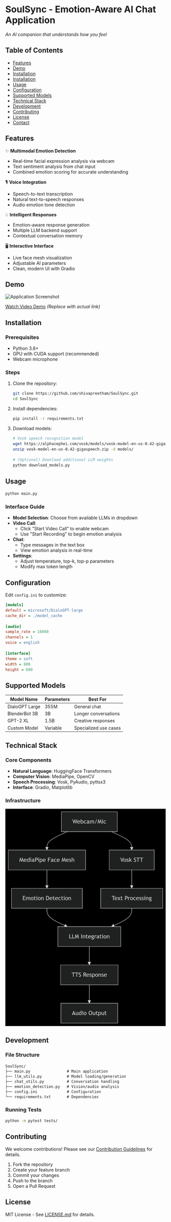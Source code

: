# SoulSync - Emotion-Aware AI Chat Application

*An AI companion that understands how you feel*

## Table of Contents
- [Features](#features)
- [Demo](#demo)
- [Installation](#installation)
- [Installation](#installation)
- [Usage](#usage)
- [Configuration](#configuration)
- [Supported Models](#supported-models)
- [Technical Stack](#technical-stack)
- [Development](#development)
- [Contributing](#contributing)
- [License](#license)
- [Contact](#contact)

## Features

✨ **Multimodal Emotion Detection**
- Real-time facial expression analysis via webcam
- Text sentiment analysis from chat input
- Combined emotion scoring for accurate understanding

🎙️ **Voice Integration**
- Speech-to-text transcription
- Natural text-to-speech responses
- Audio emotion tone detection

💡 **Intelligent Responses**
- Emotion-aware response generation
- Multiple LLM backend support
- Contextual conversation memory

🖥️ **Interactive Interface**
- Live face mesh visualization
- Adjustable AI parameters
- Clean, modern UI with Gradio

## Demo

![Application Screenshot](docs/images/screenshot.png)

[Watch Video Demo](https://youtu.be/demo-link) *(Replace with actual link)*

## Installation

### Prerequisites
- Python 3.8+
- GPU with CUDA support (recommended)
- Webcam microphone

### Steps
1. Clone the repository:
   ```bash
   git clone https://github.com/shivapreetham/SoulSync.git
   cd SoulSync
   ```

2. Install dependencies:
   ```bash
   pip install -r requirements.txt
   ```

3. Download models:
   ```bash
   # Vosk speech recognition model
   wget https://alphacephei.com/vosk/models/vosk-model-en-us-0.42-gigaspeech.zip
   unzip vosk-model-en-us-0.42-gigaspeech.zip -d models/
   
   # (Optional) Download additional LLM weights
   python download_models.py
   ```

## Usage
```bash
python main.py
```

### Interface Guide
- **Model Selection**: Choose from available LLMs in dropdown
- **Video Call**:
  - Click "Start Video Call" to enable webcam
  - Use "Start Recording" to begin emotion analysis
- **Chat**:
  - Type messages in the text box
  - View emotion analysis in real-time
- **Settings**:
  - Adjust temperature, top-k, top-p parameters
  - Modify max token length

## Configuration
Edit `config.ini` to customize:

```ini
[models]
default = microsoft/DialoGPT-large
cache_dir = ./model_cache

[audio]
sample_rate = 16000
channels = 1
voice = english

[interface]
theme = soft
width = 800
height = 600
```

## Supported Models

| Model Name        | Parameters | Best For               |
|-------------------|------------|------------------------|
| DialoGPT Large    | 355M       | General chat           |
| BlenderBot 3B     | 3B         | Longer conversations   |
| GPT-2 XL          | 1.5B       | Creative responses     |
| Custom Model      | Variable   | Specialized use cases  |

## Technical Stack

### Core Components
- **Natural Language**: HuggingFace Transformers
- **Computer Vision**: MediaPipe, OpenCV
- **Speech Processing**: Vosk, PyAudio, pyttsx3
- **Interface**: Gradio, Matplotlib

### Infrastructure
![Infrastructure Diagram](deepseek_mermaid_20250615_225acb.png)

## Development

### File Structure
```
SoulSync/
├── main.py                # Main application
├── llm_utils.py           # Model loading/generation
├── chat_utils.py          # Conversation handling
├── emotion_detection.py   # Vision/audio analysis
├── config.ini             # Configuration
└── requirements.txt       # Dependencies
```

### Running Tests
```bash
python -m pytest tests/
```

## Contributing
We welcome contributions! Please see our [Contribution Guidelines](CONTRIBUTING.md) for details.

1. Fork the repository
2. Create your feature branch
3. Commit your changes
4. Push to the branch
5. Open a Pull Request

## License
MIT License - See [LICENSE.md](LICENSE.md) for details.
